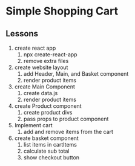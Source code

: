 # Simple Shopping Cart

## Lessons

1. create react app
    1. npx create-react-app
    2. remove extra files
2. create website layout
    1. add Header, Main, and Basket component
    2. render product items
3. create Main Component
    1. create data.js
    2. render product items
4. create Product component
    1. create product divs
    2. pass props to product component
5. Implement cart
    1. add and remove items from the cart
6. create basket component
    1. list items in cartItems
    2. calculate sub total
    3. show checkout button
